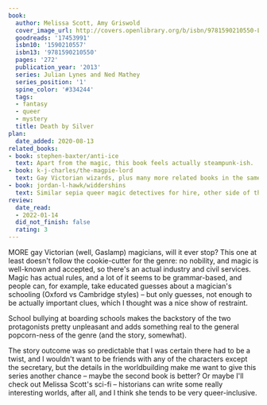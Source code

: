 ```yaml
---
book:
  author: Melissa Scott, Amy Griswold
  cover_image_url: http://covers.openlibrary.org/b/isbn/9781590210550-L.jpg
  goodreads: '17453991'
  isbn10: '1590210557'
  isbn13: '9781590210550'
  pages: '272'
  publication_year: '2013'
  series: Julian Lynes and Ned Mathey
  series_position: '1'
  spine_color: '#334244'
  tags:
  - fantasy
  - queer
  - mystery
  title: Death by Silver
plan:
  date_added: 2020-08-13
related_books:
- book: stephen-baxter/anti-ice
  text: Apart from the magic, this book feels actually steampunk-ish.
- book: k-j-charles/the-magpie-lord
  text: Gay Victorian wizards, plus many more related books in the same direction.
- book: jordan-l-hawk/widdershins
  text: Similar sepia queer magic detectives for hire, other side of the pond.
review:
  date_read:
  - 2022-01-14
  did_not_finish: false
  rating: 3
---
```


MORE gay Victorian (well, Gaslamp) magicians, will it ever stop? This one at least doesn't follow the cookie-cutter for
the genre: no nobility, and magic is well-known and accepted, so there's an actual industry and civil services. Magic
has actual rules, and a lot of it seems to be grammar-based, and people can, for example, take educated guesses about a
magician's schooling (Oxford vs Cambridge styles) – but only guesses, not enough to be actually important clues, which I
thought was a nice show of restraint.

School bullying at boarding schools makes the backstory of the two protagonists pretty unpleasant and adds something
real to the general popcorn-ness of the genre (and the story, somewhat).

The story outcome was so predictable that I was certain there had to be a twist, and I wouldn't want to be friends with
any of the characters except the secretary, but the details in the worldbuilding make me want to give this series
another chance – maybe the second book is better? Or maybe I'll check out Melissa Scott's sci-fi – historians can write
some really interesting worlds, after all, and I think she tends to be very queer-inclusive.
